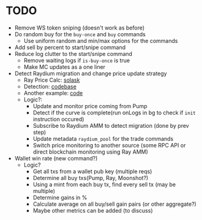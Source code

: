 # TODO

- Remove WS token sniping (doesn't work as before)
- Do random buy for the `buy-once` and `buy` commands
  - Use uniform random and min/max options for the commands
- Add sell by percent to start/snipe command
- Reduce log clutter to the start/snipe command
  - Remove waiting logs if `is-buy-once` is true
  - Make MC updates as a one liner
- Detect Raydium migration and change price update strategy
  - Ray Price Calc: [solask](https://solana.stackexchange.com/questions/11939/calculation-of-tocken-price-for-example-sol-usdc)
  - Detection: [codebase](https://github.com/warp-id/solana-trading-bot?tab=readme-ov-file#configuration)
  - Another example: [code](https://gist.github.com/endrsmar/684c336c3729ec4472b2f337c50c3cdb)
  - Logic?:
    - Update and monitor price coming from Pump
    - Detect if the curve is complete(run onLogs in bg to check if `init` instruction occured)
    - Subscribe to Raydium AMM to detect migration (done by prev step)
    - Update metadata `raydium_pool` for the trade commands
    - Switch price monitoring to another source (some RPC API or direct blockchain monitoring using Ray AMM)
- Wallet win rate (new command?)
  - Logic?
    - Get all txs from a wallet pub key (multiple reqs)
    - Determine all buy txs(Pump, Ray, Moonshot?)
    - Using a mint from each buy tx, find every sell tx (may be multiple)
    - Determine gains in %
    - Calculate average on all buy/sell gain pairs (or other aggregate?)
    - Maybe other metrics can be added (to discuss)
